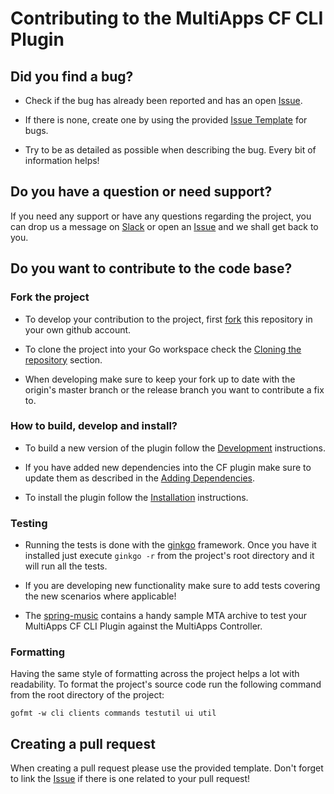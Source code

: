 # Contributing to the MultiApps CF CLI Plugin

## Did you find a bug?
* Check if the bug has already been reported and has an open [Issue](https://github.com/cloudfoundry-incubator/multiapps-cli-plugin/issues).

* If there is none, create one by using the provided [Issue Template](https://github.com/cloudfoundry-incubator/multiapps-cli-plugin/issues/new/choose) for bugs.

* Try to be as detailed as possible when describing the bug. Every bit of information helps!

## Do you have a question or need support?
If you need any support or have any questions regarding the project, you can drop us a message on [Slack](https://cloudfoundry.slack.com/?redir=%2Fmessages%2Fmultiapps-dev) or open an [Issue](https://github.com/cloudfoundry-incubator/multiapps-cli-plugin/issues) and we shall get back to you.

## Do you want to contribute to the code base?

### Fork the project
* To develop your contribution to the project, first [fork](https://help.github.com/articles/fork-a-repo/) this repository in your own github account.

* To clone the project into your Go workspace check the [Cloning the repository](https://github.com/cloudfoundry-incubator/multiapps-cli-plugin#cloning-the-repository) section.

* When developing make sure to keep your fork up to date with the origin's master branch or the release branch you want to contribute a fix to.

### How to build, develop and install?
* To build a new version of the plugin follow the [Development](https://github.com/cloudfoundry-incubator/multiapps-cli-plugin#development) instructions.

* If you have added new dependencies into the CF plugin make sure to update them as described in the [Adding Dependencies](https://github.com/cloudfoundry-incubator//multiapps-cli-plugin#adding-dependency-into-the-multiapps-cli-plugin).

* To install the plugin follow the [Installation](https://github.com/cloudfoundry-incubator//multiapps-cli-plugin#installation) instructions.

### Testing
* Running the tests is done with the [ginkgo](https://github.com/onsi/ginkgo) framework. Once you have it installed just execute `ginkgo -r` from the project's root directory and it will run all the tests.

* If you are developing new functionality make sure to add tests covering the new scenarios where applicable!

* The [spring-music](https://github.com/nvvalchev/spring-music) contains a handy sample MTA archive to test your MultiApps CF CLI Plugin against the MultiApps Controller.

### Formatting
Having the same style of formatting across the project helps a lot with readability. To format the project's source code run the following command from the root directory of the project:
```
gofmt -w cli clients commands testutil ui util
```

## Creating a pull request
When creating a pull request please use the provided template. Don't forget to link the [Issue](https://github.com/cloudfoundry-incubator/multiapps-cli-plugin/issues) if there is one related to your pull request!
